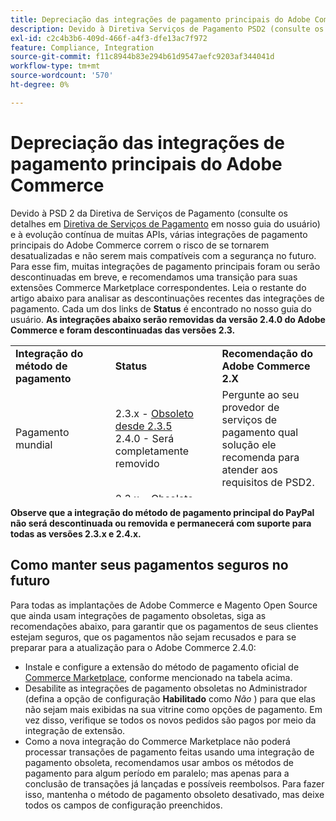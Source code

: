 ```yaml
---
title: Depreciação das integrações de pagamento principais do Adobe Commerce
description: Devido à Diretiva Serviços de Pagamento PSD2 (consulte os detalhes sobre [Diretiva Serviços de Pagamento](https://experienceleague.adobe.com/docs/commerce-admin/start/compliance/payments/compliance-payment-services-directive.html?lang=pt-BR) em nosso guia do usuário) e à evolução contínua de muitas APIs, várias integrações de pagamento principais do Adobe Commerce correm o risco de se tornarem desatualizadas e não estarem mais em conformidade com a segurança no futuro. Para esse fim, muitas integrações de pagamento principais foram ou serão descontinuadas em breve, e recomendamos uma transição para suas extensões Commerce Marketplace correspondentes. Leia o restante do artigo abaixo para analisar as descontinuações recentes das integrações de pagamento. Cada um dos links **Status** são encontrados em nosso guia do usuário. **As integrações abaixo serão removidas da versão 2.4.0 do Adobe Commerce e foram descontinuadas das versões 2.3.**
exl-id: c2c4b3b6-409d-466f-a4f3-dfe13ac7f972
feature: Compliance, Integration
source-git-commit: f11c8944b83e294b61d9547aefc9203af344041d
workflow-type: tm+mt
source-wordcount: '570'
ht-degree: 0%

---
```


# Depreciação das integrações de pagamento principais do Adobe Commerce

Devido à PSD 2 da Diretiva de Serviços de Pagamento (consulte os detalhes em [Diretiva de Serviços de Pagamento](https://experienceleague.adobe.com/docs/commerce-admin/start/compliance/payments/compliance-payment-services-directive.html?lang=pt-BR) em nosso guia do usuário) e à evolução contínua de muitas APIs, várias integrações de pagamento principais do Adobe Commerce correm o risco de se tornarem desatualizadas e não serem mais compatíveis com a segurança no futuro. Para esse fim, muitas integrações de pagamento principais foram ou serão descontinuadas em breve, e recomendamos uma transição para suas extensões Commerce Marketplace correspondentes. Leia o restante do artigo abaixo para analisar as descontinuações recentes das integrações de pagamento. Cada um dos links de **Status** é encontrado no nosso guia do usuário. **As integrações abaixo serão removidas da versão 2.4.0 do Adobe Commerce e foram descontinuadas das versões 2.3.**

<table style="height: 243px;" width="712">
<tbody>
<tr>
<td style="width: 225.455px;"><strong>Integração do método de pagamento</strong></td>
<td style="width: 226.364px;"><strong>Status</strong></td>
<td style="width: 226.364px;"><strong>Recomendação do Adobe Commerce 2.X</strong></td>
</tr>
<tr>
<td style="width: 225.455px;">Pagamento mundial</td>
<td style="width: 226.364px;">2.3.x - <a href="https://experienceleague.adobe.com/docs/commerce-admin/config/sales/payment-methods/payment-methods.html?lang=pt-BR#recommended-solutions">Obsoleto desde 2.3.5</a><br>2.4.0 - Será completamente removido</td>
<td style="width: 226.364px;">Pergunte ao seu provedor de serviços de pagamento qual solução ele recomenda para atender aos requisitos de PSD2.</td>
</tr>
<tr>
<td style="width: 225.455px;">Authorize.net</td>
<td style="width: 226.364px;">2.3.x - <a href="https://experienceleague.adobe.com/docs/commerce-admin/config/sales/payment-methods/payment-methods.html?lang=pt-BR#recommended-solutions">Obsoleto desde a versão 2.3.4</a><br>2.4.0 - Será completamente removido</td>
<td style="width: 226.364px;">Em vez disso, use a <a href="https://marketplace.magento.com/authorizenet-magento-module-authorizenet.html">extensão oficial</a> do Commerce Marketplace.</td>
</tr>
<tr>
<td style="width: 225.455px;">Authorize.net (Direct Post)</td>
<td style="width: 226.364px;">2.3.x - <a href="https://experienceleague.adobe.com/docs/commerce-admin/config/sales/payment-methods/payment-methods.html?lang=pt-BR#recommended-solutions">Obsoleto desde a versão 2.3.1</a><br>2.4.0 - Será completamente removido</td>
<td style="width: 226.364px;">Em vez disso, use a <a href="https://marketplace.magento.com/authorizenet-magento-module-authorizenet.html">extensão oficial</a> do Commerce Marketplace.</td>
</tr>
<tr>
<td style="width: 225.455px;">CyberSource</td>
<td style="width: 226.364px;">2.3.x - <a href="https://experienceleague.adobe.com/docs/commerce-admin/config/sales/payment-methods/payment-methods.html?lang=pt-BR#recommended-solutions">Obsoleto desde a versão 2.3.3</a><br>2.4.0 - Será completamente removido</td>
<td style="width: 226.364px;">Em vez disso, use a <a href="https://marketplace.magento.com/cybersource-global-payment-management.html">extensão oficial</a> do Commerce Marketplace.</td>
</tr>
<tr>
<td style="width: 225.455px;">Via</td>
<td style="width: 226.364px;">2.3.x - <a href="https://experienceleague.adobe.com/docs/commerce-admin/config/sales/payment-methods/payment-methods.html?lang=pt-BR#recommended-solutions">Obsoleto desde a versão 2.3.3</a><br>2.4.0 - Será completamente removido</td>
<td style="width: 226.364px;">Pergunte ao seu provedor de serviços de pagamento qual solução ele recomenda para atender aos requisitos de PSD2.</td>
</tr>
</tbody>
</table>

**Observe que a integração do método de pagamento principal do PayPal não será descontinuada ou removida e permanecerá com suporte para todas as versões 2.3.x e 2.4.x.**

## Como manter seus pagamentos seguros no futuro

Para todas as implantações de Adobe Commerce e Magento Open Source que ainda usam integrações de pagamento obsoletas, siga as recomendações abaixo, para garantir que os pagamentos de seus clientes estejam seguros, que os pagamentos não sejam recusados e para se preparar para a atualização para o Adobe Commerce 2.4.0:

* Instale e configure a extensão do método de pagamento oficial de [Commerce Marketplace](https://marketplace.magento.com/extensions/payments-security/payment-integration.html?_ga=2.108129217.2105547619.1564067043-238341041.1564067043), conforme mencionado na tabela acima.
* Desabilite as integrações de pagamento obsoletas no Administrador (defina a opção de configuração **Habilitado** como *Não* ) para que elas não sejam mais exibidas na sua vitrine como opções de pagamento. Em vez disso, verifique se todos os novos pedidos são pagos por meio da integração de extensão.
* Como a nova integração do Commerce Marketplace não poderá processar transações de pagamento feitas usando uma integração de pagamento obsoleta, recomendamos usar ambos os métodos de pagamento para algum período em paralelo; mas apenas para a conclusão de transações já lançadas e possíveis reembolsos. Para fazer isso, mantenha o método de pagamento obsoleto desativado, mas deixe todos os campos de configuração preenchidos.
